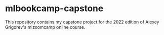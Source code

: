 # mlbookcamp-capstone

This repository contains my capstone project for the 2022 edition of Alexey Grigorev's mlzoomcamp online course.


